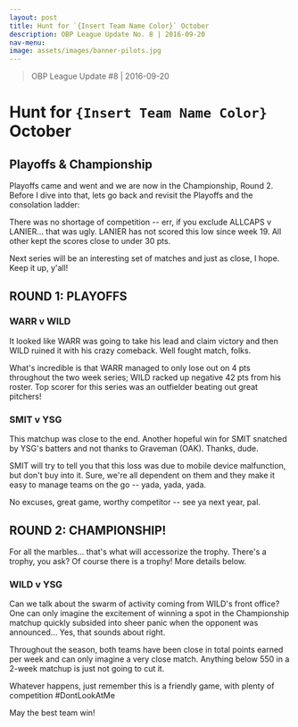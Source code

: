 ```yaml
---
layout: post
title: Hunt for `{Insert Team Name Color}` October
description: OBP League Update No. 8 | 2016-09-20
nav-menu:
image: assets/images/banner-pilots.jpg
---
```


> OBP League Update #8 | 2016-09-20

# Hunt for `{Insert Team Name Color}` October

## Playoffs & Championship
Playoffs came and went and we are now in the Championship, Round 2. Before I dive into that, lets go back and revisit the Playoffs and the consolation ladder:

There was no shortage of competition -- err, if you exclude ALLCAPS v LANIER... that was ugly. LANIER has not scored this low since week 19. All other kept the scores close to under 30 pts.


Next series will be an interesting set of matches and just as close, I hope. Keep it up, y'all!

## ROUND 1: PLAYOFFS
### WARR v WILD
It looked like WARR was going to take his lead and claim victory and then WILD ruined it with his crazy comeback. Well fought match, folks.


What's incredible is that WARR managed to only lose out on 4 pts throughout the two week series; WILD racked up negative 42 pts from his roster. Top scorer for this series was an outfielder beating out great pitchers!



### SMIT v YSG
This matchup was close to the end. Another hopeful win for SMIT snatched by YSG's batters and not thanks to Graveman (OAK). Thanks, dude.


SMIT will try to tell you that this loss was due to mobile device malfunction, but don't buy into it. Sure, we're all dependent on them and they make it easy to manage teams on the go -- yada, yada, yada.


No excuses, great game, worthy competitor -- see ya next year, pal.

## ROUND 2: CHAMPIONSHIP!
For all the marbles... that's what will accessorize the trophy. There's a trophy, you ask? Of course there is a trophy! More details below.

### WILD v YSG
Can we talk about the swarm of activity coming from WILD's front office? One can only imagine the excitement of winning a spot in the Championship matchup quickly subsided into sheer panic when the opponent was announced... Yes, that sounds about right.


Throughout the season, both teams have been close in total points earned per week and can only imagine a very close match. Anything below 550 in a 2-week matchup is just not going to cut it.


Whatever happens, just remember this is a friendly game, with plenty of competition #DontLookAtMe

May the best team win!
